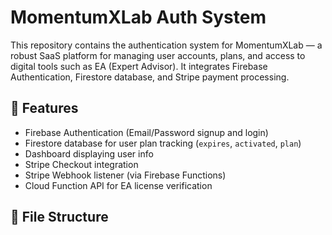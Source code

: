 # MomentumXLab Auth System

This repository contains the authentication system for MomentumXLab — a robust SaaS platform for managing user accounts, plans, and access to digital tools such as EA (Expert Advisor). It integrates Firebase Authentication, Firestore database, and Stripe payment processing.

## 🔐 Features

- Firebase Authentication (Email/Password signup and login)
- Firestore database for user plan tracking (`expires`, `activated`, `plan`)
- Dashboard displaying user info
- Stripe Checkout integration
- Stripe Webhook listener (via Firebase Functions)
- Cloud Function API for EA license verification

## 🧩 File Structure
